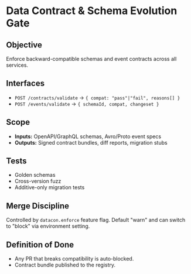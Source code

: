 # Data Contract & Schema Evolution Gate

## Objective
Enforce backward-compatible schemas and event contracts across all services.

## Interfaces
- `POST /contracts/validate` → `{ compat: "pass"|"fail", reasons[] }`
- `POST /events/validate` → `{ schemaId, compat, changeset }`

## Scope
- **Inputs:** OpenAPI/GraphQL schemas, Avro/Proto event specs
- **Outputs:** Signed contract bundles, diff reports, migration stubs

## Tests
- Golden schemas
- Cross-version fuzz
- Additive-only migration tests

## Merge Discipline
Controlled by `datacon.enforce` feature flag. Default "warn" and can switch to "block" via environment setting.

## Definition of Done
- Any PR that breaks compatibility is auto-blocked.
- Contract bundle published to the registry.
